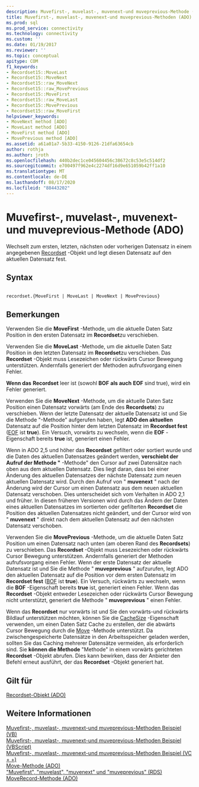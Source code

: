 ```yaml
---
description: Muvefirst-, muvelast-, muvenext-und muveprevious-Methode (ADO)
title: Muvefirst-, muvelast-, muvenext-und muveprevious-Methoden (ADO) | Microsoft-Dokumentation
ms.prod: sql
ms.prod_service: connectivity
ms.technology: connectivity
ms.custom: ''
ms.date: 01/19/2017
ms.reviewer: ''
ms.topic: conceptual
apitype: COM
f1_keywords:
- Recordset15::MoveLast
- Recordset15::MoveNext
- Recordset15::raw_MoveNext
- Recordset15::raw_MovePrevious
- Recordset15::MoveFirst
- Recordset15::raw_MoveLast
- Recordset15::MovePrevious
- Recordset15::raw_MoveFirst
helpviewer_keywords:
- MoveNext method [ADO]
- MoveLast method [ADO]
- MoveFirst method [ADO]
- MovePrevious method [ADO]
ms.assetid: a61a01a7-5b33-4150-9126-21dfa63654cb
author: rothja
ms.author: jroth
ms.openlocfilehash: 440b2dec1ce045604456c38672c8c53e5c514df2
ms.sourcegitcommit: e700497f962e4c2274df16d9e651059b42ff1a10
ms.translationtype: MT
ms.contentlocale: de-DE
ms.lasthandoff: 08/17/2020
ms.locfileid: "88443202"
---
```

# <a name="movefirst-movelast-movenext-and-moveprevious-methods-ado"></a>Muvefirst-, muvelast-, muvenext-und muveprevious-Methode (ADO)
Wechselt zum ersten, letzten, nächsten oder vorherigen Datensatz in einem angegebenen [Recordset](../../../ado/reference/ado-api/recordset-object-ado.md) -Objekt und legt diesen Datensatz auf den aktuellen Datensatz fest.  
  
## <a name="syntax"></a>Syntax  
  
```  
  
recordset.{MoveFirst | MoveLast | MoveNext | MovePrevious}  
```  
  
## <a name="remarks"></a>Bemerkungen  
 Verwenden Sie die **MoveFirst** -Methode, um die aktuelle Daten Satz Position in den ersten Datensatz im **Recordset**zu verschieben.  
  
 Verwenden Sie die **MoveLast** -Methode, um die aktuelle Daten Satz Position in den letzten Datensatz im **Recordset**zu verschieben. Das **Recordset** -Objekt muss Lesezeichen oder rückwärts Cursor Bewegung unterstützen. Andernfalls generiert der Methoden aufrufsvorgang einen Fehler.  
  
 **Wenn das** **Recordset** leer ist (sowohl **BOF** **als auch** **EOF** sind true), wird ein Fehler generiert.  
  
 Verwenden Sie die **MoveNext** -Methode, um die aktuelle Daten Satz Position einen Datensatz vorwärts (am Ende des **Recordsets**) zu verschieben. Wenn der letzte Datensatz der aktuelle Datensatz ist und Sie die Methode "-Methode" aufgerufen haben, legt **ADO den aktuellen** Datensatz auf die Position hinter dem letzten Datensatz im **Recordset fest** ([EOF](../../../ado/reference/ado-api/bof-eof-properties-ado.md) ist **true**). Ein Versuch, vorwärts zu wechseln, wenn die **EOF** -Eigenschaft bereits **true** ist, generiert einen Fehler.  
  
 Wenn in ADO 2,5 und höher das **Recordset** gefiltert oder sortiert wurde und die Daten des aktuellen Datensatzes geändert werden, **verschiebt der Aufruf der Methode "** -Methode" den Cursor auf zwei Datensätze nach oben aus dem aktuellen Datensatz. Dies liegt daran, dass bei einer Änderung des aktuellen Datensatzes der nächste Datensatz zum neuen aktuellen Datensatz wird. Durch den Aufruf von " **muvenext** " nach der Änderung wird der Cursor um einen Datensatz aus dem neuen aktuellen Datensatz verschoben. Dies unterscheidet sich vom Verhalten in ADO 2,1 und früher. In diesen früheren Versionen wird durch das Ändern der Daten eines aktuellen Datensatzes im sortierten oder gefilterten **Recordset** die Position des aktuellen Datensatzes nicht geändert, und der Cursor wird von " **muvenext** " direkt nach dem aktuellen Datensatz auf den nächsten Datensatz verschoben.  
  
 Verwenden Sie die **MovePrevious** -Methode, um die aktuelle Daten Satz Position um einen Datensatz nach unten (am oberen Rand des **Recordsets**) zu verschieben. Das **Recordset** -Objekt muss Lesezeichen oder rückwärts Cursor Bewegung unterstützen. Andernfalls generiert der Methoden aufrufsvorgang einen Fehler. Wenn der erste Datensatz der aktuelle Datensatz ist und Sie die Methode " **muveprevious** " aufzurufen, legt ADO den aktuellen Datensatz auf die Position vor dem ersten Datensatz im **Recordset fest** ([BOF](../../../ado/reference/ado-api/bof-eof-properties-ado.md) ist **true**). Ein Versuch, rückwärts zu wechseln, wenn die **BOF** -Eigenschaft bereits **true** ist, generiert einen Fehler. Wenn das **Recordset** -Objekt entweder Lesezeichen oder rückwärts Cursor Bewegung nicht unterstützt, generiert die Methode " **muveprevious** " einen Fehler.  
  
 Wenn das **Recordset** nur vorwärts ist und Sie den vorwärts-und rückwärts Bildlauf unterstützen möchten, können Sie die [CacheSize](../../../ado/reference/ado-api/cachesize-property-ado.md) -Eigenschaft verwenden, um einen Daten Satz Cache zu erstellen, der die abwärts Cursor Bewegung durch die [Move](../../../ado/reference/ado-api/move-method-ado.md) -Methode unterstützt. Da zwischengespeicherte Datensätze in den Arbeitsspeicher geladen werden, sollten Sie das Caching mehrerer Datensätze vermeiden, als erforderlich sind. Sie **können die Methode** "Methode" in einem vorwärts gerichteten **Recordset** -Objekt abrufen. Dies kann bewirken, dass der Anbieter den Befehl erneut ausführt, der das **Recordset** -Objekt generiert hat.  
  
## <a name="applies-to"></a>Gilt für  
 [Recordset-Objekt (ADO)](../../../ado/reference/ado-api/recordset-object-ado.md)  
  
## <a name="see-also"></a>Weitere Informationen  
 [Muvefirst-, muvelast-, muvenext-und muveprevious-Methoden Beispiel (VB)](../../../ado/reference/ado-api/movefirst-movelast-movenext-and-moveprevious-methods-example-vb.md)   
 [Muvefirst-, muvelast-, muvenext-und muveprevious-Methoden Beispiel (VBScript)](../../../ado/reference/ado-api/movefirst-movelast-movenext-and-moveprevious-methods-example-vbscript.md)   
 [Muvefirst-, muvelast-, muvenext-und muveprevious-Methoden Beispiel (VC + +)](../../../ado/reference/ado-api/movefirst-movelast-movenext-and-moveprevious-methods-example-vc.md)   
 [Move-Methode (ADO)](../../../ado/reference/ado-api/move-method-ado.md)   
 ["Muvefirst", "muvelast", "muvenext" und "muveprevious" (RDS)](../../../ado/reference/rds-api/movefirst-movelast-movenext-and-moveprevious-methods-rds.md)   
 [MoveRecord-Methode (ADO)](../../../ado/reference/ado-api/moverecord-method-ado.md)
